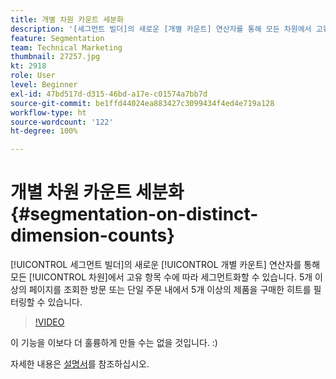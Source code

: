 ```yaml
---
title: 개별 차원 카운트 세분화
description: '[세그먼트 빌더]의 새로운 [개별 카운트] 연산자를 통해 모든 차원에서 고유 항목 수에 따라 세그먼트화할 수 있습니다. 5개 이상의 페이지를 조회한 방문 또는 단일 주문 내에서 5개 이상의 제품을 구매한 히트를 필터링할 수 있습니다.'
feature: Segmentation
team: Technical Marketing
thumbnail: 27257.jpg
kt: 2918
role: User
level: Beginner
exl-id: 47bd517d-d315-46bd-a17e-c01574a7bb7d
source-git-commit: be1ffd44024ea883427c3099434f4ed4e719a128
workflow-type: ht
source-wordcount: '122'
ht-degree: 100%

---
```


# 개별 차원 카운트 세분화 {#segmentation-on-distinct-dimension-counts}

[!UICONTROL 세그먼트 빌더]의 새로운 [!UICONTROL 개별 카운트] 연산자를 통해 모든 [!UICONTROL 차원]에서 고유 항목 수에 따라 세그먼트화할 수 있습니다. 5개 이상의 페이지를 조회한 방문 또는 단일 주문 내에서 5개 이상의 제품을 구매한 히트를 필터링할 수 있습니다.

>[!VIDEO](https://video.tv.adobe.com/v/27257/?quality=9)

이 기능을 이보다 더 훌륭하게 만들 수는 없을 것입니다. :)

자세한 내용은 [설명서](https://experienceleague.adobe.com/docs/analytics/components/segmentation/segment-reference/seg-operators.html?lang=ko)를 참조하십시오.
